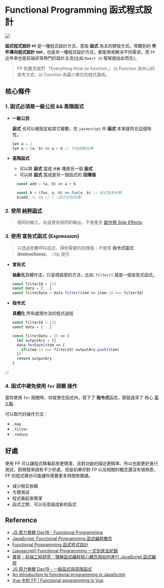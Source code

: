 # Functional Programming 函式程式設計

![](/Javascript/img/functional-programming.png)

**函式程式設計 `FP`** 是一種程式設計方法，意指 **函式** 為主的開發方式。常聽到的 **件件導向程式設計 `OOP`**，也是另一種程式設計方式，都是用來解決不同需求。而 `FP` 近年來也是前端非常熱門的設計主流(比如 `React JS` 框架就由此而生)。

> FP 則要求我們 「Everything think as function.」 以 Function 為中心的思考方式、以 Function 為最小單位的程式風格。

## 核心條件

### 1. 函式必須是一級公民 && 高階函式
- **一級公民**

  **函式** 也可以被指定給其它變數，在 `javascript` 中 **函式** 本來就符合這個特性。

  ```js
  let a = 1
  let a = (a, b) => a + b // 作為變數回傳
  ```

- **高階函式**
  - 可以將 **函式** 當成 `參數` 傳進另一個 **函式**
  - 可以將 **函式** 當成是另一個函式的 **回傳值**

  ```js
    const add = (a, b) => a + b

    const b = (fun, a, b) => fun(a, b) // 函式做為參數
    b(add, 3, 4) // 7 (函式作為回傳)
    ```

### 2. 使用 [純粹函式](/Javascript/pure-function)
> 相同的輸入，永遠會有相同的輸出，不會產生 [副作用 Side Effects](/Javascript/side-effects)
### 3. 使用 **宣告式函式 (Expression)**
> 只透過參數呼叫函式，得到需要的回傳值；不使用 **指令式函式 (instructions)**。
:::tip 提示
- **宣告式**

  **抽象化**具體作法，只呈現語意的方法，比如`.filter()` 就是一個宣告式函式。
  ```js {3}
  const filterId = 123
  const data = [...]
  const filterData = data.filter(item => item.id === filterId) 
  ```
- **指令式**

  **具體化** 所有處理方法的程式過程
  ```js {5-9}
  const filterId = 123
  const data = [...]

  const filterData = () => {
    let outputAry = []
    data.forEach(item => {
      if(item.id === filterId) outputAry.push(item)
    })
    return outputAry
  }
  ```
:::

### 4. 函式中避免使用 `for` 迴圈 操作
當你使用 `for` 廻圈時，你就會在函式內，寫下了 **指令式**函式，那就違背了 核心 [第 3 點](#_3-使用-宣告式函式-expression)

可以取代的操作方法：
- `.map`
- `.filter`
- `.reduce`
## 好處

使用 FP 可以讓程式碼看起來更簡潔，且對功能的描述更精準、所以也就更好進行測試，對開發來說有不少好處，但是如果你對 FP 以及相關的概念還沒有很熟悉，FP 的程式碼也可能讓你需要更多時間來閱讀。
- 減少相互依賴
- 方便測試
- 程式看起來簡潔
- 函式之間，可以任意組成新的函式
## Reference

- [JS 原力覺醒 Day18 - Functional Programming](https://ithelp.ithome.com.tw/articles/10224130)
- [JavaScript: Functional Programming 函式編程概念](https://totoroliu.medium.com/javascript-functional-programming-%E5%87%BD%E5%BC%8F%E7%B7%A8%E7%A8%8B%E6%A6%82%E5%BF%B5-e8f4e778fc08)
- [Functional Programming 函式程式設計](https://mgleon08.github.io/blog/2019/07/26/functional-programming/)
- [[Javascript] Functional Programming 一文到底全紀錄](https://medium.com/%E4%B8%80%E5%80%8B%E5%B0%8F%E5%B0%8F%E5%B7%A5%E7%A8%8B%E5%B8%AB%E7%9A%84%E9%9A%A8%E6%89%8B%E7%AD%86%E8%A8%98/javascript-functional-programming-%E4%B8%80%E6%96%87%E5%88%B0%E5%BA%95%E5%85%A8%E7%B4%80%E9%8C%84-95ff19d9892)
- [寶哥 - 前端工程研究：理解函式編程核心概念與如何進行 JavaScript 函式編程](https://blog.miniasp.com/post/2016/12/10/Functional-Programming-in-JavaScript)
- [JS 原力覺醒 Day19 - 一級函式與高階函式](https://ithelp.ithome.com.tw/articles/10224519)
- [An introduction to functional programming in JavaScript](https://opensource.com/article/17/6/functional-javascript)
- [Vue 中的 FP | Functional programming in Vue
](https://sambitsahoo.com/blog/functional-programming-in-vue.html)